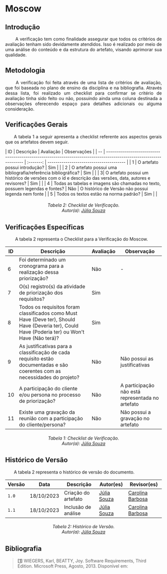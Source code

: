 # **Moscow**

## **Introdução**
<p align="justify">
&emsp;&emsp; A verificação tem como finalidade assegurar que todos os critérios de avaliação tenham sido devidamente atendidos. Isso é realizado por meio de uma análise do conteúdo e da estrutura do artefato, visando aprimorar sua qualidade.
</p>

## **Metodologia**
<p align="justify">
&emsp;&emsp; A verificação foi feita através de uma lista de critérios de avaliação, que foi baseada no plano de ensino da disciplina e na bibliografia. Através dessa lista, foi realizado um checklist para confirmar se  critério de avaliação tinha sido feito ou não, possuindo ainda uma coluna destinada a observações oferecendo espaço para detalhes adicionais ou alguma consideração.
</p>

## **Verificações Gerais**
<p align="justify"> 
&emsp;&emsp;A tabela 1 a seguir apresenta a checklist referente aos aspectos gerais que os artefatos devem seguir.
</p>
| ID  | Descrição                                                                                                          | Avaliação | Observações                              |
| --  | ------------------------------------------------------------------------------------------------------------------ | :-------: | --------------------------------------- |
| 1  | O artefato possui introdução?                                                                                      |     Sim    |                                         |
| 2  | O artefato possui uma bibliografia/referência bibliográfica?                                                      |     Sim    |                                         |
|   3| O artefato possui um histórico de versões com o id e descrição das versões, data, autores e revisores?          |     Sim    |                                         |
| 4  | Todas as tabelas e imagens são chamadas no texto, possuem legendas e fontes?                                       | Não        | O histórico de Versão não possui legenda nem fonte |
| 5  | Todos os textos estão na norma padrão?                                                                             |     Sim    |                                         |


<h6 align="center"> Tabela 2: Checklist de Verificação.
<br> Autor(a): <a href="https://github.com/JuliaSSouza">Júlia Souza</a></h6>


## **Verificações Específicas**
<p align="justify">
&emsp;&emsp; A tabela 2 representa o Checklist para a Verificação do Moscow.
</p>

| ID  | Descrição  | Avaliação | Observação  |
| --  | -----------|-----------|------------ |
| 6  | Foi determinado um cronograma para a realização dessa priorização? |    Não    |     -        |
| 7  | O(s) registro(s) da atividade de priorização dos requisitos?      |    Sim    |          |
| 8  | Todos os requisitos foram classificados como Must Have (Deve ter), Should Have (Deveria ter), Could Have (Poderia ter) ou Won't Have (Não terá)? |    Sim    |        |
| 9  | As justificativas para a classificação de cada requisito estão documentadas e são coerentes com as necessidades do projeto?   |    Não    | Não possui as justificativas    |
| 10  | A participação do cliente e/ou persona no processo de priorização?    |    Não    | A participação não está representada no artefato |
| 11  | Existe uma gravação da reunião com a participação do cliente/persona?  |    Não    | Não possui a gravação no artefato               |


<h6 align="center"> Tabela 1: Checklist de Verificação.
<br> Autor(a): <a href="https://github.com/JuliaSSouza">Júlia Souza</a></h6>



## **Histórico de Versão**
<p align="justify">
&emsp;&emsp;A tabela 2 representa o histórico de versão do documento.
</p>

| Versão | Data       | Descrição           | Autor(es)                                                                                           | Revisor(es)                                     |
|--------|------------|---------------------|-----------------------------------------------------------------------------------------------------|-------------------------------------------------|
| `1.0`  | 18/10/2023 | Criação do artefato | [Júlia Souza](https://github.com/JuliaSSouza) | [Carolina Barbosa](https://github.com/CarolinaBarb) || Versão | Data       | Descrição           | Autor(es)                                                                                           | Revisor(es)                                     |
| `1.1`  | 18/10/2023 | Inclusão de análise | [Júlia Souza](https://github.com/JuliaSSouza) | [Carolina Barbosa](https://github.com/CarolinaBarb) |


<h6 align="center"> Tabela 2: Histórico de Versão.
<br> Autor(a): <a href="https://github.com/JuliaSSouza">Júlia Souza</a></h6>

## **Bibliografia**

> <a href="https://aprender3.unb.br/pluginfile.php/2692778/mod_resource/content/2/PriorizaA%CC%83%C2%A7A%CC%83%C2%A3o%20de%20Req.pdf">[1]</a> WIEGERS, Karl, BEATTY, Joy. Software Requirements, Third Edition. Microsoft Press, Agosto, 2013. Disponível em:

